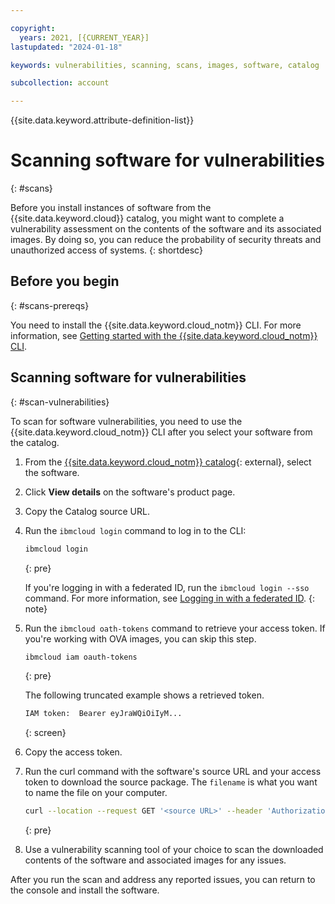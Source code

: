 ```yaml
---

copyright:
  years: 2021, [{CURRENT_YEAR}]
lastupdated: "2024-01-18"

keywords: vulnerabilities, scanning, scans, images, software, catalog

subcollection: account

---
```


{{site.data.keyword.attribute-definition-list}}

# Scanning software for vulnerabilities
{: #scans}

Before you install instances of software from the {{site.data.keyword.cloud}} catalog, you might want to complete a vulnerability assessment on the contents of the software and its associated images. By doing so, you can reduce the probability of security threats and unauthorized access of systems.
{: shortdesc}

## Before you begin
{: #scans-prereqs}

You need to install the {{site.data.keyword.cloud_notm}} CLI. For more information, see [Getting started with the {{site.data.keyword.cloud_notm}} CLI](/docs/cli?topic=cli-getting-started).

## Scanning software for vulnerabilities
{: #scan-vulnerabilities}

To scan for software vulnerabilities, you need to use the {{site.data.keyword.cloud_notm}} CLI after you select your software from the catalog.

1. From the [{{site.data.keyword.cloud_notm}} catalog](https://cloud.ibm.com/catalog){: external}, select the software.
1. Click **View details** on the software's product page.
1. Copy the Catalog source URL.
1. Run the `ibmcloud login` command to log in to the CLI:

   ```sh
   ibmcloud login
   ```
   {: pre}

   If you're logging in with a federated ID, run the `ibmcloud login --sso` command. For more information, see [Logging in with a federated ID](/docs/account?topic=account-federated_id&interface=cli).
   {: note}

1. Run the `ibmcloud oath-tokens` command to retrieve your access token. If you're working with OVA images, you can skip this step.

   ```sh
   ibmcloud iam oauth-tokens
   ```
   {: pre}

   The following truncated example shows a retrieved token.

   ```sh
   IAM token:  Bearer eyJraWQiOiIyM...
   ```
   {: screen}

1. Copy the access token.

1. Run the curl command with the software's source URL and your access token to download the source package. The `filename` is what you want to name the file on your computer.

   ```bash
   curl --location --request GET '<source URL>' --header 'Authorization: bearer <token>' -o <filename>
   ```
   {: pre}

1. Use a vulnerability scanning tool of your choice to scan the downloaded contents of the software and associated images for any issues.

After you run the scan and address any reported issues, you can return to the console and install the software.
